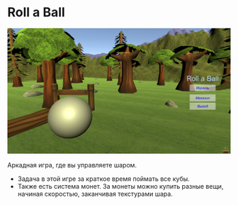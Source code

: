 # Roll a Ball

![IMG](2020-07-12_18-52-04.png)

Аркадная игра, где вы управляете шаром.
- Задача в этой игре за краткое время поймать все кубы.
- Также есть система монет. За монеты можно купить разные вещи, начиная скоростью, заканчивая текстурами шара.
